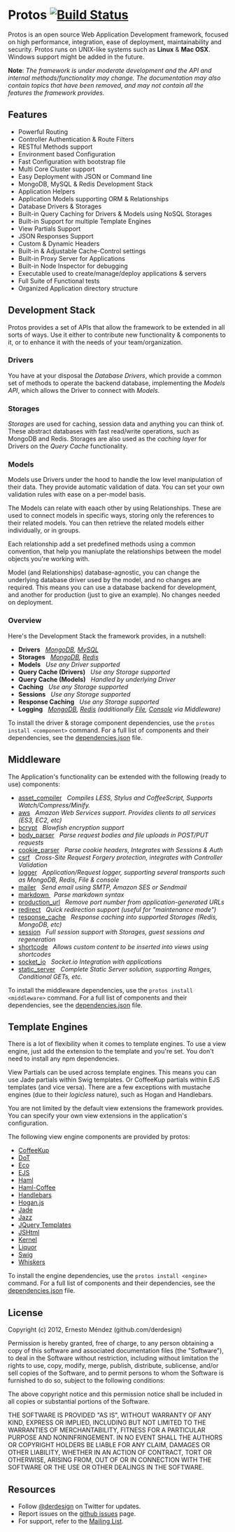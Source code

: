 # Protos [![Build Status](https://secure.travis-ci.org/derdesign/protos.png)](http://travis-ci.org/derdesign/protos)

Protos is an open source Web Application Development framework, focused on high performance, integration, ease of 
deployment, maintainability and security. Protos runs on UNIX-like systems such as **Linux** &amp; **Mac OSX**. Windows 
support might be added in the future.

**Note**: _The framework is under moderate development and the API and internal methods/functionality may change. The documentation
may also contain topics that have been removed, and may not contain all the features the framework provides._

## Features

- Powerful Routing
- Controller Authentication & Route Filters
- RESTful Methods support
- Environment based Configuration
- Fast Configuration with bootstrap file
- Multi Core Cluster support
- Easy Deployment with JSON or Command line
- MongoDB, MySQL & Redis Development Stack
- Application Helpers
- Application Models supporting ORM &amp; Relationships
- Database Drivers & Storages
- Built-in Query Caching for Drivers & Models using NoSQL Storages
- Built-in Support for multiple Template Engines
- View Partials Support
- JSON Responses Support
- Custom & Dynamic Headers
- Built-in & Adjustable Cache-Control settings
- Built-in Proxy Server for Applications
- Built-in Node Inspector for debugging
- Executable used to create/manage/deploy applications &amp; servers
- Full Suite of Functional tests
- Organized Application directory structure

## Development Stack

Protos provides a set of APIs that allow the framework to be extended in all sorts of ways. Use it either to contribute
new functionality &amp; components to it, or to enhance it with the needs of your team/organization.

### Drivers

You have at your disposal the _Database Drivers_, which provide a common set of methods to operate the backend database,
implementing the _Models API_, which allows the Driver to connect with _Models_.

### Storages

_Storages_ are used for caching, session data and anything you can think of. These abstract databases with fast read/write 
operations, such as MongoDB and Redis. Storages are also used as the _caching layer_ for Drivers on the _Query Cache_ functionality.

### Models

Models use Drivers under the hood to handle the low level manipulation of their data. They provide automatic validation of data.
You can set your own validation rules with ease on a per-model basis.

The Models can relate with eaach other by using Relationships. These are used to connect models in specific ways, storing only the
references to their related models. You can then retrieve the related models either individually, or in groups.

Each relationship add a set predefined methods using a common convention, that help you maniuplate the relationships between
the model objects you're working with.

Model (and Relationships) database-agnostic, you can change the underlying database driver used by the model, and no changes are required. This
means you can use a database backend for development, and another for production (just to give an example). No changes needed on deployment.

### Overview

Here's the Development Stack the framework provides, in a nutshell:

- **Drivers** &nbsp; _[MongoDB](https://github.com/derdesign/protos/blob/master/drivers/mongodb.js), [MySQL](https://github.com/derdesign/protos/blob/master/drivers/mysql.js)_
- **Storages** &nbsp; _[MongoDB](https://github.com/derdesign/protos/blob/master/storages/mongodb.js), [Redis](https://github.com/derdesign/protos/blob/master/storages/redis.js)_
- **Models** &nbsp; _Use any Driver supported_
- **Query Cache (Drivers)** &nbsp; _Use any Storage supported_
- **Query Cache (Models)** &nbsp; _Handled by underlying Driver_
- **Caching** &nbsp; _Use any Storage supported_
- **Sessions** &nbsp; _Use any Storage supported_
- **Response Caching** &nbsp; _Use any Storage supported_
- **Logging** &nbsp; _[MongoDB](https://github.com/derdesign/protos/blob/master/middleware/logger/transport-mongodb.js), 
[Redis](https://github.com/derdesign/protos/blob/master/middleware/logger/transport-redis.js) (additionally 
[File](https://github.com/derdesign/protos/blob/master/middleware/logger/transport-file.js), [Console](https://github.com/derdesign/protos/blob/master/middleware/logger/transport-console.js) via Middleware)_

To install the driver & storage component dependencies, use the `protos install <component>` command. For a full list of components and
their dependencies, see the [dependencies.json](https://github.com/derdesign/protos/blob/master/dependencies.json) file.

## Middleware

The Application's functionality can be extended with the following (ready to use) components:

- [asset_compiler](http://derdesign.github.com/protos/middleware#asset_compiler) &nbsp; *Compiles LESS, Stylus and CoffeeScript, Supports Watch/Compress/Minify.*
- [aws](http://derdesign.github.com/protos/middleware#aws) &nbsp; *Amazon Web Services support. Provides clients to all services (ES3, EC2, etc)*
- [bcrypt](http://derdesign.github.com/protos/middleware#bcrypt) &nbsp; *Blowfish encryption support*
- [body_parser](http://derdesign.github.com/protos/middleware#body_parser) &nbsp; *Parse request bodies and file uploads in POST/PUT requests*
- [cookie_parser](http://derdesign.github.com/protos/middleware#cookie_parser) &nbsp; *Parse cookie headers, Integrates with Sessions & Auth*
- [csrf](http://derdesign.github.com/protos/middleware#csrf) &nbsp; *Cross-Site Request Forgery protection, integrates with Controller Validation*
- [logger](http://derdesign.github.com/protos/middleware#logger) &nbsp; *Application/Request logger, supporting several transports such as MongoDB, Redis, File &amp; console*
- [mailer](http://derdesign.github.com/protos/middleware#mailer) &nbsp; *Send email using SMTP, Amazon SES or Sendmail*
- [ markdown ](http://derdesign.github.com/protos/middleware#markdown) &nbsp; *Parse markdown syntax*
- [production_url](http://derdesign.github.com/protos/middleware#production_url) &nbsp; *Remove port number from application-generated URLs*
- [redirect](http://derdesign.github.com/protos/middleware#redirect) &nbsp; *Quick redirection support (useful for "maintenance mode")*
- [response_cache](http://derdesign.github.com/protos/middleware#response_cache) &nbsp; *Response caching into supported Storages (Redis, MongoDB, etc)*
- [session](http://derdesign.github.com/protos/middleware#session) &nbsp; *Full session support with Storages, guest sessions and regeneration*
- [shortcode](http://derdesign.github.com/protos/middleware#shortcode) &nbsp; *Allows custom content to be inserted into views using shortcodes*
- [socket_io](http://derdesign.github.com/protos/middleware#socket_io) &nbsp; *Socket.io Integration with applications*
- [static_server](http://derdesign.github.com/protos/middleware#static_server) &nbsp; *Complete Static Server solution, supporting Ranges, Conditional GETs, etc.*

To install the middleware dependencies, use the `protos install <middleware>` command. For a full list of components and
their dependencies, see the [dependencies.json](https://github.com/derdesign/protos/blob/master/dependencies.json) file.

## Template Engines

There is a lot of flexibility when it comes to template engines. To use a view engine, just add the extension 
to the template and you're set. You don't need to install any npm dependencies.

View Partials can be used across template engines. This means you can use Jade partials within Swig templates. Or CoffeeKup
partials within EJS templates (and vice versa). There are a few exceptions with mustache engines (due to their *logicless*
nature), such as Hogan and Handlebars.

You are not limited by the default view extensions the framework provides. You can specify your own view extensions in the
application's configuration.

The following view engine components are provided by protos:

- [CoffeeKup](https://github.com/mauricemach/coffeekup)
- [DoT](https://github.com/olado/doT)
- [Eco](https://github.com/sstephenson/eco)
- [EJS](https://github.com/visionmedia/ejs)
- [Haml](https://github.com/visionmedia/haml.js)
- [Haml-Coffee](https://github.com/9elements/haml-coffee)
- [Handlebars](https://github.com/wycats/handlebars.js)
- [Hogan.js](https://github.com/twitter/hogan.js)
- [Jade](https://github.com/visionmedia/jade)
- [Jazz](https://github.com/shinetech/jazz)
- [JQuery Templates](https://github.com/kof/node-jqtpl)
- [JSHtml](https://github.com/LuvDaSun/jshtml)
- [Kernel](https://github.com/c9/kernel)
- [Liquor](https://github.com/chjj/liquor)
- [Swig](https://github.com/paularmstrong/swig)
- [Whiskers](https://github.com/gsf/whiskers.js/tree)

To install the engine dependencies, use the `protos install <engine>` command. For a full list of components and
their dependencies, see the [dependencies.json](https://github.com/derdesign/protos/blob/master/dependencies.json) file.


## License

Copyright (c) 2012, Ernesto Méndez (github.com/derdesign)

Permission is hereby granted, free of charge, to any person obtaining a copy
of this software and associated documentation files (the "Software"), to deal
in the Software without restriction, including without limitation the rights
to use, copy, modify, merge, publish, distribute, sublicense, and/or sell
copies of the Software, and to permit persons to whom the Software is
furnished to do so, subject to the following conditions:

The above copyright notice and this permission notice shall be included in
all copies or substantial portions of the Software.

THE SOFTWARE IS PROVIDED "AS IS", WITHOUT WARRANTY OF ANY KIND, EXPRESS OR
IMPLIED, INCLUDING BUT NOT LIMITED TO THE WARRANTIES OF MERCHANTABILITY,
FITNESS FOR A PARTICULAR PURPOSE AND NONINFRINGEMENT. IN NO EVENT SHALL THE
AUTHORS OR COPYRIGHT HOLDERS BE LIABLE FOR ANY CLAIM, DAMAGES OR OTHER
LIABILITY, WHETHER IN AN ACTION OF CONTRACT, TORT OR OTHERWISE, ARISING FROM,
OUT OF OR IN CONNECTION WITH THE SOFTWARE OR THE USE OR OTHER DEALINGS IN
THE SOFTWARE.

## Resources

- Follow [@derdesign](http://twitter.com/derdesign) on Twitter for updates.
- Report issues on the [github issues](https://github.com/derdesign/protos/issues) page.
- For support, refer to the [Mailing List](https://groups.google.com/group/protos-web-framework).


